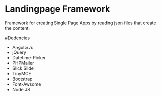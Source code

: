 # Landingpage Framework
Framework for creating Single Page Apps by reading json files that create the content.


#Dedencies
* AngularJs  
* jQuery  
* Datetime-Picker  
* PHPMailer  
* Slick Slide  
* TinyMCE  
* Bootstrap  
* Font-Awsome  
* Node JS  
